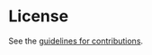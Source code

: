 # License

See the
[guidelines for contributions](https://github.com/Yuanyuan4666/MCPA2A/blob/main/CONTRIBUTING.md).
